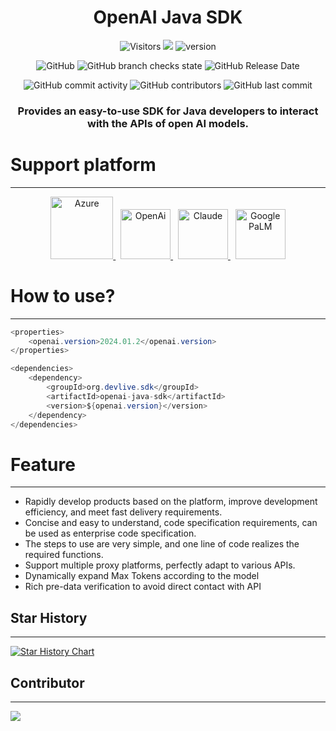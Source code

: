 <div align="center">

# OpenAI Java SDK

![Visitors](https://api.visitorbadge.io/api/visitors?path=https%3A%2F%2Fgithub.com%2Fdevlive-community%2Fopenai-java-sdk&countColor=%23263759&style=flat)
[![](https://tokei.rs/b1/github/devlive-community/openai-java-sdk)](https://github.com/devlive-community/openai-java-sdk)
![version](https://img.shields.io/github/v/release/devlive-community/openai-java-sdk.svg)

![GitHub](https://img.shields.io/github/license/devlive-community/openai-java-sdk)
![GitHub branch checks state](https://img.shields.io/github/checks-status/devlive-community/openai-java-sdk/master?style=flat-square)
![GitHub Release Date](https://img.shields.io/github/release-date/devlive-community/openai-java-sdk?style=flat-square)

![GitHub commit activity](https://img.shields.io/github/commit-activity/y/devlive-community/openai-java-sdk?style=flat-square)
![GitHub contributors](https://img.shields.io/github/contributors-anon/devlive-community/openai-java-sdk?style=flat-square)
![GitHub last commit](https://img.shields.io/github/last-commit/devlive-community/openai-java-sdk?style=flat-square)

<h3> Provides an easy-to-use SDK for Java developers to interact with the APIs of open AI models.</h3>

</div>

# Support platform

---

<div align="center">
    <a href="https://azure.microsoft.com/en-us/products/ai-services/openai-service" target="_blank">
        <img src="images/azure.png" alt="Azure" height="100" />
    </a>&nbsp;
    <a href="https://openai.com" target="_blank">
        <img src="images/openai.png" alt="OpenAi" height="80" />
    </a>&nbsp;
    <a href="https://claude.ai/" target="_blank">
        <img src="images/claude.png" alt="Claude" height="80" />
    </a>&nbsp;
    <a href="https://developers.generativeai.google/products/palm" target="_blank">
        <img src="images/google-palm.png" alt="Google PaLM" height="80" />
    </a>
</div>

# How to use?

---

```java
<properties>
    <openai.version>2024.01.2</openai.version>
</properties>

<dependencies>
    <dependency>
        <groupId>org.devlive.sdk</groupId>
        <artifactId>openai-java-sdk</artifactId>
        <version>${openai.version}</version>
    </dependency>
</dependencies>
```

# Feature

---

- Rapidly develop products based on the platform, improve development efficiency, and meet fast delivery requirements.
- Concise and easy to understand, code specification requirements, can be used as enterprise code specification.
- The steps to use are very simple, and one line of code realizes the required functions.
- Support multiple proxy platforms, perfectly adapt to various APIs.
- Dynamically expand Max Tokens according to the model
- Rich pre-data verification to avoid direct contact with API

## Star History

---

[![Star History Chart](https://api.star-history.com/svg?repos=devlive-community/openai-java-sdk&type=Date)](https://star-history.com/#devlive-community/openai-java-sdk&Date)

## Contributor

---

<a href="https://github.com/devlive-community/openai-java-sdk/graphs/contributors">
  <img src="https://contrib.rocks/image?repo=devlive-community/openai-java-sdk" />
</a>
